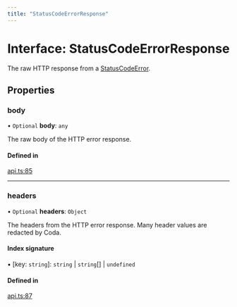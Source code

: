 ```yaml
---
title: "StatusCodeErrorResponse"
---
```

# Interface: StatusCodeErrorResponse

The raw HTTP response from a [StatusCodeError](../classes/StatusCodeError.md).

## Properties

### body

• `Optional` **body**: `any`

The raw body of the HTTP error response.

#### Defined in

[api.ts:85](https://github.com/coda/packs-sdk/blob/main/api.ts#L85)

___

### headers

• `Optional` **headers**: `Object`

The headers from the HTTP error response. Many header values are redacted by Coda.

#### Index signature

▪ [key: `string`]: `string` \| `string`[] \| `undefined`

#### Defined in

[api.ts:87](https://github.com/coda/packs-sdk/blob/main/api.ts#L87)
